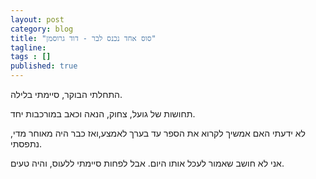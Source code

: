 ```yaml
---
layout: post 
category: blog
title: "סוס אחד נכנס לבר - דוד גרוסמן" 
tagline: 
tags : [] 
published: true
---
```

התחלתי הבוקר, סיימתי בלילה. 

תחושות של גועל, צחוק, הנאה וכאב במורכבות יחד. 

לא ידעתי האם אמשיך לקרוא את הספר עד בערך לאמצע,ואז כבר היה מאוחר מדי, נתפסתי.

אני לא חושב שאמור לעכל אותו היום. אבל לפחות סיימתי ללעוס, והיה טעים. 